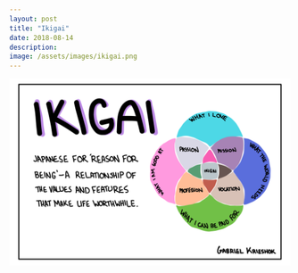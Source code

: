 ```yaml
---
layout: post
title: "Ikigai"
date: 2018-08-14
description: 
image: /assets/images/ikigai.png
---
```


![Ikigai](/assets/images/ikigai.png)